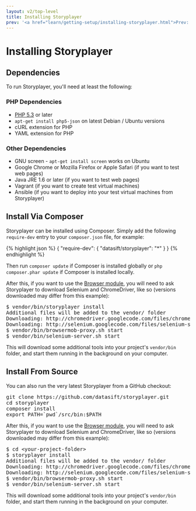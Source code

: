 ```yaml
---
layout: v2/top-level
title: Installing Storyplayer
prev: '<a href="learn/getting-setup/installing-storyplayer.html">Prev: Installing Storyplayer</a>'
---
```


# Installing Storyplayer

## Dependencies

To run Storyplayer, you'll need at least the following:

### PHP Dependencies

* [PHP 5.3](http://php.net) or later
* `apt-get install php5-json` on latest Debian / Ubuntu versions
* cURL extension for PHP
* YAML extension for PHP

### Other Dependencies

* GNU screen - `apt-get install screen` works on Ubuntu
* Google Chrome or Mozilla Firefox or Apple Safari (if you want to test web pages)
* Java JRE 1.6 or later (if you want to test web pages)
* Vagrant (if you want to create test virtual machines)
* Ansible (if you want to deploy into your test virtual machines from Storyplayer)

## Install Via Composer

Storyplayer can be installed using Composer. Simply add the following `require-dev` entry to your `composer.json` file, for example:

{% highlight json %}
{
    "require-dev": {
        "datasift/storyplayer": "*"
    }
}
{% endhighlight %}

Then run `composer update` if Composer is installed globally or `php composer.phar update` if Composer is installed locally.

After this, if you want to use the [Browser module](modules/browser/index.html), you will need to ask Storyplayer to download Selenium and ChromeDriver, like so (versions downloaded may differ from this example):

<pre>
$ vendor/bin/storyplayer install
Additional files will be added to the vendor/ folder
Downloading: http://chromedriver.googlecode.com/files/chromedriver_linux64_2.1.zip (7.026mb)
Downloading: http://selenium.googlecode.com/files/selenium-server-standalone-2.33.0.jar (32.708mb)
$ vendor/bin/browsermob-proxy.sh start
$ vendor/bin/selenium-server.sh start
</pre>

This will download some additional tools into your project's `vendor/bin` folder, and start them running in the background on your computer.

## Install From Source

You can also run the very latest Storyplayer from a GitHub checkout:

<pre>
git clone https://github.com/datasift/storyplayer.git
cd storyplayer
composer install
export PATH=`pwd`/src/bin:$PATH
</pre>

After this, if you want to use the [Browser module](modules/browser/index.html), you will need to ask Storyplayer to download Selenium and ChromeDriver, like so (versions downloaded may differ from this example):

<pre>
$ cd &lt;your-project-folder&gt;
$ storyplayer install
Additional files will be added to the vendor/ folder
Downloading: http://chromedriver.googlecode.com/files/chromedriver_linux64_2.1.zip (7.026mb)
Downloading: http://selenium.googlecode.com/files/selenium-server-standalone-2.33.0.jar (32.708mb)
$ vendor/bin/browsermob-proxy.sh start
$ vendor/bin/selenium-server.sh start
</pre>

This will download some additional tools into your project's `vendor/bin` folder, and start them running in the background on your computer.
